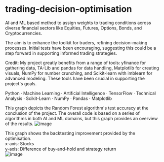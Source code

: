 # trading-decision-optimisation
 AI and ML based method to assign weights to trading conditions across diverse financial sectors like Equities, Futures, Options, Bonds, and Cryptocurrencies.

 The aim is to enhance the toolkit for traders, refining decision-making processes. Initial tests have been encouraging, suggesting this could be a step forward in supporting informed trading strategies.

Credit: My project greatly benefits from a range of tools: yfinance for gathering data, TA-Lib and pandas for data handling, Matplotlib for creating visuals, NumPy for number crunching, and Scikit-learn with imblearn for advanced modeling. These tools have been crucial in supporting the project's goals.

Python · Machine Learning · Artificial Intelligence · TensorFlow · Technical Analysis · Scikit-Learn · NumPy · Pandas · Matplotlib

This graph depicts the Random Forest algorithm's test accuracy at the conclusion of the project. The overall code is based on a series of algorithms in both AI and ML domains, but this graph provides an overview of the results.
![image](https://github.com/mnandan55/trading-decision-optimisation/assets/82633371/1c78f98f-45dd-4ede-9288-fa685924f28e)

This graph shows the backtesting improvement provided by the optimisation.<br>
x-axis: Stocks<br>
y-axis: Difference of buy-and-hold and strategy return<br>
![image](https://github.com/mnandan55/trading-decision-optimisation/assets/82633371/0a4d2e5d-bf4f-4178-abff-48e5ea204da2)
